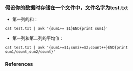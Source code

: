 ### 假设你的数据时存储在一个文件中，文件名字为test.txt
* 第一列的和：
```
cat test.txt | awk '{sum1+= $1}END{print sum1}'
```
* 第一列和第二列的平均值：
```
cat test.txt | awk '{sum1+=$1;sum2+=$2;count++}END{print sum1/count,sum2/count}'
```

### References
[]()<br/>
[]()<br/>
[]()<br/>
[]()<br/>
[]()<br/>
[]()<br/>
[]()<br/>
